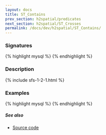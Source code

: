 ```yaml
---
layout: docs
title: ST_Contains
prev_section: h2spatial/predicates
next_section: h2spatial/ST_Crosses
permalink: /docs/dev/h2spatial/ST_Contains/
---
```


### Signatures

{% highlight mysql %}
{% endhighlight %}

### Description



{% include sfs-1-2-1.html %}

### Examples

{% highlight mysql %}
{% endhighlight %}

##### See also

* [Source code](https://github.com/irstv/H2GIS/blob/master/h2spatial/src/main/java/org/h2gis/h2spatial/internal/function/spatial/predicates/ST_Contains.java)
